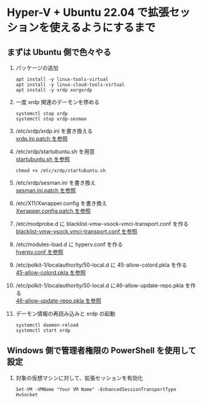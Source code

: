 # Hyper-V + Ubuntu 22.04 で拡張セッションを使えるようにするまで

## まずは Ubuntu 側で色々やる

1. パッケージの追加
    ```
    apt install -y linux-tools-virtual
    apt install -y linux-cloud-tools-virtual
    apt install -y xrdp xorgxrdp
    ```

1. 一度 xrdp 関連のデーモンを停める
    ```
    systemctl stop xrdp
    systemctl stop xrdp-sesman
    ```

1. /etc/xrdp/xrdp.ini を書き換える  
    [xrdp.ini.patch を参照](./etc/xrdp/xrdp.ini.patch)

1. /etc/xrdp/startubuntu.sh を用意  
    [startubuntu.sh を参照](./etc/xrdp/startubuntu.sh)
    ```
    chmod +x /etc/xrdp/startubuntu.sh
    ```

1. /etc/xrdp/sesman.ini を書き換え  
    [sesman.ini.patch を参照](./etc/xrdp/sesman.ini.patch)

1. /etc/X11/Xwrapper.config を書き換え  
    [Xwrapper.config.patch を参照](./etc/X11/Xwrapper.config.patch)

1. /etc/modprobe.d に blacklist-vmw-vsock-vmci-transport.conf を作る  
    [blacklist-vmw-vsock.vmci-transport.conf を参照](./etc/modprobe.d/blacklist-vmw-vsock-vmci-transport.conf)

1. /etc/modules-load.d に hyperv.conf を作る  
    [hyerpv.conf を参照](./etc/modules-load.d/hyperv.conf)

1. /etc/polkit-1/localauthority/50-local.d に 45-allow-colord.pkla を作る  
    [45-allow-colord.pkla を参照](./etc/polkit-1/localauthority/50-local.d/45-allow-colord.pkla)

1. /etc/polkit-1/localauthority/50-local.d に46-allow-update-repo.pkla を作る  
    [46-allow-update-repo.pkla を参照](./etc/polkit-1/localauthority/50-local.d/46-allow-update-repo.pkla)

1. デーモン情報の再読み込みと xrdp の起動
    ```
    systemctl daemon-reload
    systemctl start xrdp
    ```

## Windows 側で管理者権限の PowerShell を使用して設定
1. 対象の仮想マシンに対して、拡張セッションを有効化
    ```
    Set-VM -VMName "Your VM Name" -EnhancedSessionTransportType HvSocket
    ```